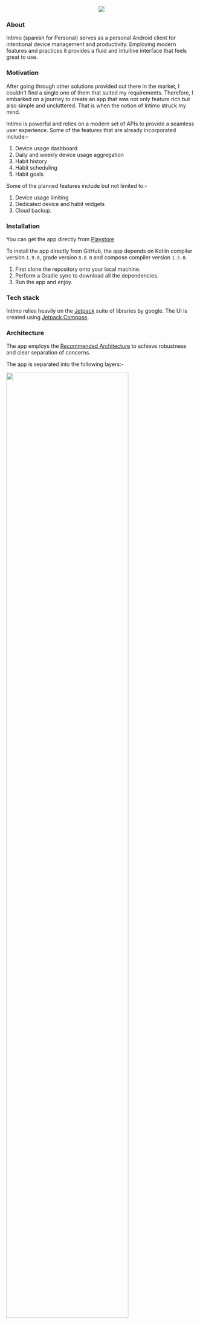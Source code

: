 <p align = "center">
<img src = "https://github.com/DenisGithuku/Intimo/assets/47632042/4f0e2d5b-126e-46a4-9dd5-99d2b128f440" />
</p>

### About
Intimo (spanish for Personal) serves as a personal Android client for intentional device management and productivity. Employing modern features and practices it provides a fluid and intuitive interface that feels great to use.

### Motivation
After going through other solutions provided out there in the market, I couldn't find a single one of them that suited my requirements. Therefore, I embarked on a journey to create an app that was not only feature rich but also simple and uncluttered. That is when the notion of Intimo struck my mind.

Intimo is powerful and relies on a modern set of APIs to provide a seamless user experience. Some of the features that are already incorporated include:-
1. Device usage dashboard
2. Daily and weekly device usage aggregation
3. Habit history
4. Habit scheduling
5. Habit goals

Some of the planned features include but not limited to:-
1. Device usage limiting
2. Dedicated device and habit widgets
3. Cloud backup.


### Installation
You can get the app directly from [Playstore](https://play.google.com/store/apps/details?id=com.githukudenis.intimo)

To install the app directly from GitHub, the app depends on Kotlin compiler version `1.9.0`, grade version `8.0.0` and compose compiler version `1.5.0`. 
1. First clone the repository onto your local machine.
2. Perform a Gradle sync to download all the dependencies.
3. Run the app and enjoy.


### Tech stack
Intimo relies heavily on the [Jetpack](https://developer.android.com/jetpack) suite of libraries by google. The UI is created using [Jetpack Compose](https://developer.android.com/jetpack/compose).

### Architecture
The app employs the [Recommended Architecture](https://developer.android.com/topic/architecture#recommended-app-arch)  to achieve robustness and clear separation of concerns. 

The app is separated into the following layers:-

<img src = "https://github.com/DenisGithuku/Intimo/assets/47632042/5a2dfdb6-250a-4570-baca-32010972f8f5" height = "80%"  width = "80%"/>

<table>
<thead>
<tr>
	<th>Module</th>
	<th>Purpose</th>
</tr>
</thead>
<tbody>
<tr>
	<td>:app</td>
	<td>Serves as the entry point</td>
</tr>
<tr>
	<td>:core:designsystem</td>
	<td>Contains all things design</td>
</tr>
<tr>
	<td>:core:util</td>
	<td>Contains all utilities eg String extension functions</td>
</tr>
<tr>
	<td>:core:ui</td>
	<td>Contains common ui components</td>
</tr>
<tr>
	<td>:core:data</td>
	<td>Combines all the data from the various sources</td>
</tr>
<tr>
	<td>:core:database</td>
	<td>Contains database implementations</td>
</tr>
<tr>
	<td>:core:datastore</td>
	<td>Contains data from the datastore prefs</td>
</tr>
<tr>
	<td>:core:local</td>
	<td>Contains data from disk eg. usage statistics</td>
</tr>
<tr>
	<td>:core:model</td>
	<td>Contains all data model definitions</td>
</tr>
<tr>
	<td>:feauture:onboarding</td>
	<td>Onboarding logic on setup</td>
</tr>
<tr>
	<td>:feature:summary</td>
	<td>Dashboard data on home screen</td>
</tr>
<tr>
	<td>:feature:habit</td>
	<td>Habit logic implementation</td>
</tr>
<tr>
	<td>:feature:settings</td>
	<td>User preferences</td>
</tr>
<tr>
	<td>:feature:usage_stats</td>
	<td>Device usage statistics implementation</td>
</tr>
</tbody>
</table>


### Interface
<div style = "display: flex; flex-direction: row; justify-content: center; flex-wrap: wrap">

<img src = "https://github.com/DenisGithuku/Intimo/assets/47632042/cad02758-a0ec-42ed-b9eb-763f0d82d532" width = "30%" height = "30%" />

<img src = "https://github.com/DenisGithuku/Intimo/assets/47632042/fdf7894e-aed6-4e37-81f3-6f74d6ba7058" width = "30%" height = "30%" />

<img src = "https://github.com/DenisGithuku/Intimo/assets/47632042/3defce48-caab-44f6-9115-33dfe7c0a3fd" width = "30%" height = "30%" />

<img src = "https://github.com/DenisGithuku/Intimo/assets/47632042/a03c213f-ae90-45eb-b78e-ac15f57cd997" width = "30%" height = "30%" />

<img src = "https://github.com/DenisGithuku/Intimo/assets/47632042/29124dad-2695-4a91-96d0-aee4aa796e2f" width = "30%" height = "30%" />

<img src = "https://github.com/DenisGithuku/Intimo/assets/47632042/609fbdca-e055-4be0-b5d5-cc77eb412566" width = "30%" height = "30%" />

<img src = "https://github.com/DenisGithuku/Intimo/assets/47632042/8abd1687-a8ee-4e1d-b694-0484124e76d4" width = "30%" height = "30%" />

</div>
### State of things
The app is in constant development hence new features are added regularly.

Any feedback is welcome through: githukudenis@gmail.com
